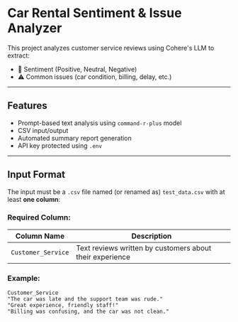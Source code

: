 # Car Rental Sentiment & Issue Analyzer

This project analyzes customer service reviews using Cohere's LLM to extract:
- 💬 Sentiment (Positive, Neutral, Negative)
- ⚠ Common issues (car condition, billing, delay, etc.)

---

## Features

- Prompt-based text analysis using `command-r-plus` model
- CSV input/output
- Automated summary report generation
- API key protected using `.env`

---

## Input Format

The input must be a `.csv` file named (or renamed as) `test_data.csv` with at least **one column**:

### Required Column:
| Column Name        | Description                             |
|--------------------|-----------------------------------------|
| `Customer_Service` | Text reviews written by customers about their experience |

### Example:
```csv
Customer_Service
"The car was late and the support team was rude."
"Great experience, friendly staff!"
"Billing was confusing, and the car was not clean."
